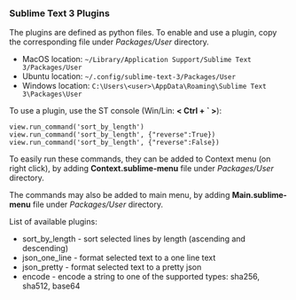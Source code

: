 ### Sublime Text 3 Plugins

The plugins are defined as python files. To enable and use a plugin, copy the corresponding file under *Packages/User* directory.

 * MacOS location:   ```~/Library/Application Support/Sublime Text 3/Packages/User```
 * Ubuntu location:  ```~/.config/sublime-text-3/Packages/User```
 * Windows location: ```C:\Users\<user>\AppData\Roaming\Sublime Text 3\Packages\User```

To use a plugin, use the ST console (Win/Lin: **< Ctrl + \` >**):

    view.run_command('sort_by_length')
    view.run_command('sort_by_length', {"reverse":True})
    view.run_command('sort_by_length', {"reverse":False})

To easily run these commands, they can be added to Context menu (on right click), by adding **Context.sublime-menu** file under *Packages/User* directory.

The commands may also be added to main menu, by adding **Main.sublime-menu** file under *Packages/User* directory.

List of available plugins:
 * sort_by_length - sort selected lines by length (ascending and descending)
 * json_one_line - format selected text to a one line text
 * json_pretty - format selected text to a pretty json
 * encode - encode a string to one of the supported types: sha256, sha512, base64